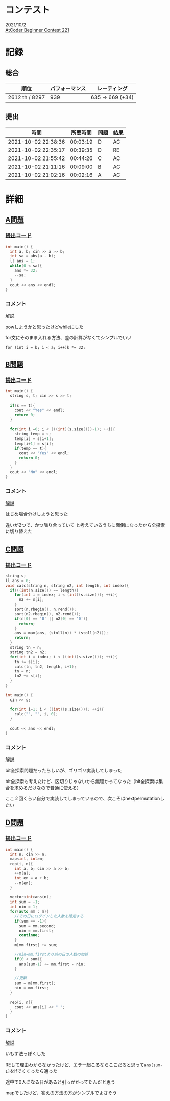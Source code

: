 # コンテスト
2021/10/2<br>
[AtCoder Beginner Contest 221](https://atcoder.jp/contests/abc221)

# 記録
## 総合
|  順位  |  パフォーマンス  | レーティング |
| ---- | ---- | ---- |
|  2612 th / 8297  | 939 | 635 → 669 (+34) |

## 提出
|  時間  |  所要時間  |  問題  | 結果 |
| ---- | ---- | ---- | ---- |
| 2021-10-02 22:38:36 | 00:03:19 | D | AC |
| 2021-10-02 22:35:17 | 00:39:35 | D | RE |
| 2021-10-02 21:55:42 | 00:44:26 | C | AC |
| 2021-10-02 21:11:16 | 00:09:00 | B | AC |
| 2021-10-02 21:02:16 | 00:02:16 | A | AC |


# 詳細
## [A問題](https://atcoder.jp/contests/abc221/tasks/abc221_a)
### [提出コード](https://atcoder.jp/contests/abc221/submissions/26274613)
```c++
int main() {
  int a, b; cin >> a >> b;
  int sa = abs(a - b);
  ll ans = 1;
  while(0 < sa){
    ans *= 32;
    --sa;
  }
  cout << ans << endl;
}
```

### コメント
[解説](https://atcoder.jp/contests/abc221/editorial/2721)

powしようかと思ったけどwhileにした

for文にそのまま入れる方法、差の計算がなくてシンプルでいい

```for (int i = b; i < a; i++)k *= 32;```


## [B問題](https://atcoder.jp/contests/abc221/tasks/abc221_b)
### [提出コード](https://atcoder.jp/contests/abc221/submissions/26286041)
```c++
int main() {
  string s, t; cin >> s >> t;
  
  if(s == t){
    cout << "Yes" << endl;
    return 0;
  }
 
  for(int i =0; i < (((int)(s.size()))-1); ++i){
    string temp = s;
    temp[i] = s[i+1];
    temp[i+1] = s[i];
    if(temp == t){
      cout << "Yes" << endl;
      return 0;
    }
  }
  cout << "No" << endl;
}
```

### コメント
[解説](https://atcoder.jp/contests/abc221/editorial/2717)

はじめ場合分けしようと思った

違いが2つで、かつ隣り合っていて と考えているうちに面倒になったから全探索に切り替えた


## [C問題](https://atcoder.jp/contests/abc221/tasks/abc221_c)
### [提出コード](https://atcoder.jp/contests/abc221/submissions/26305967)
```c++
string s;
ll ans = 0;
void calc(string n, string n2, int length, int index){
  if(((int)n.size()) == length){
    for(int i = index; i < (int)(s.size()); ++i){
      n2 += s[i];
    }
    sort(n.rbegin(), n.rend());
    sort(n2.rbegin(), n2.rend());
    if(n[0] == '0' || n2[0] == '0'){
      return;
    }
    ans = max(ans, (stoll(n)) * (stoll(n2)));
    return;
  }
  string tn = n;
  string tn2 = n2;
  for(int i = index; i < ((int)(s.size())); ++i){
    tn += s[i];
    calc(tn, tn2, length, i+1);
    tn = n;
    tn2 += s[i]; 
  }
}
 
int main() {
  cin >> s;
  
  for(int i=1; i < ((int)(s.size())); ++i){
    calc("", "", i, 0);
  }
 
  cout << ans << endl;
}
```

### コメント
[解説](https://atcoder.jp/contests/abc221/editorial/2720)

bit全探索問題だったらしいが、ゴリゴリ実装してしまった

bit全探索も考えたけど、区切りじゃないから無理かってなった（bit全探索は集合を求めるだけなので普通に使える）

ここ２回くらい自分で実装してしまっているので、次こそはnextpermutationしたい


## [D問題](https://atcoder.jp/contests/abc221/tasks/abc221_d)
### [提出コード](https://atcoder.jp/contests/abc221/submissions/26315685)

```c++
int main() {
  int n; cin >> n;
  map<int, int>m; 
  rep(i, n){
    int a, b; cin >> a >> b;
    ++m[a];
    int en = a + b;
    --m[en];
  }
 
  vector<int>ans(n);
  int sum = -1;
  int nin = 1;
  for(auto mm : m){
    //その日にログインした人数を確定する
    if(sum == -1){
      sum = mm.second;
      nin = mm.first;
      continue;
    }
    m[mm.first] += sum;
    
    //nin~mm.firstより前の日の人数の加算
    if(0 < sum){
      ans[sum-1] += mm.first - nin; 
    }
 
    //更新
    sum = m[mm.first];
    nin = mm.first;
  }
 
  rep(i, n){
    cout << ans[i] << " ";
  }
}
```

### コメント

[解説](https://atcoder.jp/contests/abc221/editorial/2722)

いもす法っぽくした

REして理由わからなかったけど、エラー起こるならここだろと思って```ans[sum-1]```をifでくくったら通った

途中で0人になる日があると引っかかってたんだと思う

mapでしたけど、答えの方法の方がシンプルでよさそう


